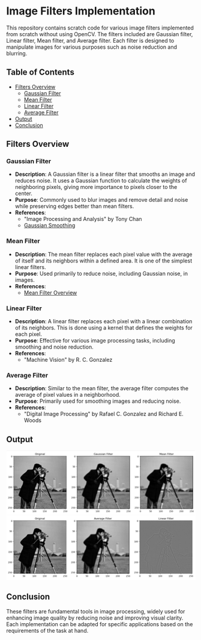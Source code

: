 # Image Filters Implementation

This repository contains scratch code for various image filters implemented from scratch without using OpenCV. The filters included are Gaussian filter, Linear filter, Mean filter, and Average filter. Each filter is designed to manipulate images for various purposes such as noise reduction and blurring.

## Table of Contents
- [Filters Overview](#filters-overview)
  - [Gaussian Filter](#gaussian-filter)
  - [Mean Filter](#mean-filter)
  - [Linear Filter](#linear-filter)
  - [Average Filter](#average-filter)
- [Output](#output)
- [Conclusion](#conclusion)

## Filters Overview

### Gaussian Filter
- **Description**: A Gaussian filter is a linear filter that smooths an image and reduces noise. It uses a Gaussian function to calculate the weights of neighboring pixels, giving more importance to pixels closer to the center.
- **Purpose**: Commonly used to blur images and remove detail and noise while preserving edges better than mean filters.
- **References**: 
  - "Image Processing and Analysis" by Tony Chan
  - [Gaussian Smoothing](https://homepages.inf.ed.ac.uk/rbf/HIPR2/gsmooth.htm) 

### Mean Filter
- **Description**: The mean filter replaces each pixel value with the average of itself and its neighbors within a defined area. It is one of the simplest linear filters.
- **Purpose**: Used primarily to reduce noise, including Gaussian noise, in images.
- **References**:
  - [Mean Filter Overview](https://bioimagebook.github.io/chapters/2-processing/4-filters/filters.html) 

### Linear Filter
- **Description**: A linear filter replaces each pixel with a linear combination of its neighbors. This is done using a kernel that defines the weights for each pixel.
- **Purpose**: Effective for various image processing tasks, including smoothing and noise reduction.
- **References**:
  - "Machine Vision" by R. C. Gonzalez 

### Average Filter
- **Description**: Similar to the mean filter, the average filter computes the average of pixel values in a neighborhood.
- **Purpose**: Primarily used for smoothing images and reducing noise.
- **References**:
  - "Digital Image Processing" by Rafael C. Gonzalez and Richard E. Woods

## Output
![Result After Applying Filters](https://github.com/MuhammadZahran26/Image-Filtering-using-Gaussian-Filter-Linear-Filter-Mean-Filter-and-Average-Filter/blob/main/output1.jpg)
![Result After Applying Filters](https://github.com/MuhammadZahran26/Image-Filtering-using-Gaussian-Filter-Linear-Filter-Mean-Filter-and-Average-Filter/blob/main/output2.jpg)

## Conclusion

These filters are fundamental tools in image processing, widely used for enhancing image quality by reducing noise and improving visual clarity. Each implementation can be adapted for specific applications based on the requirements of the task at hand.
